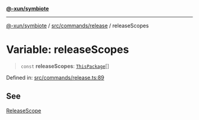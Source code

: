 [**@-xun/symbiote**](../../../../README.md)

***

[@-xun/symbiote](../../../../README.md) / [src/commands/release](../README.md) / releaseScopes

# Variable: releaseScopes

> `const` **releaseScopes**: [`ThisPackage`](../../../configure/enumerations/ThisPackageGlobalScope.md#thispackage)[]

Defined in: [src/commands/release.ts:89](https://github.com/Xunnamius/symbiote/blob/48c46d37ea3b78fc8beb9f4e201920c2bff28719/src/commands/release.ts#L89)

## See

[ReleaseScope](../../../configure/enumerations/ThisPackageGlobalScope.md)

